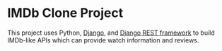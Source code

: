 # IMDb Clone Project

This project uses Python, [Django](https://www.djangoproject.com/), and [Django REST framework](https://www.django-rest-framework.org/) to build IMDb-like APIs which can provide watch information and reviews.
